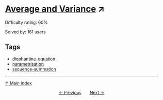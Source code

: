 # [Average and Variance](https://projecteuler.net/problem=791) ↗️

Difficulty rating: 60%

Solved by: 161 users
## Tags

- [diophantine-equation](../tags/diophantine-equation.md)
- [parametrisation](../tags/parametrisation.md)
- [sequence-summation](../tags/sequence-summation.md)



---

[↑ Main Index](../README.md)


<div align=center><a href='790.md'>← Previous</a> &nbsp;&nbsp; &nbsp;&nbsp;  <a href='792.md'>Next →</a></div>

